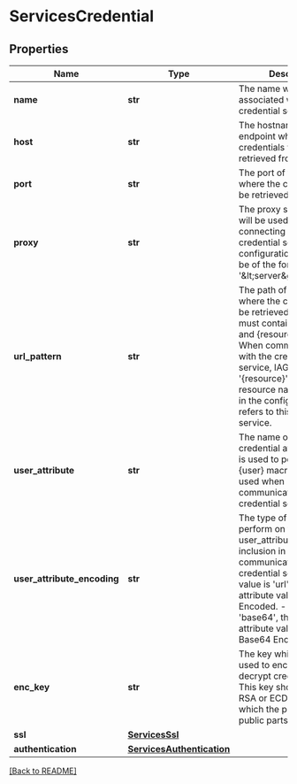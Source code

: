 # ServicesCredential


## Properties

Name | Type | Description | Notes
------------ | ------------- | ------------- | -------------
**name** | **str** | The name which is associated with this credential service.  | [optional] 
**host** | **str** | The hostname of the endpoint where the credentials will be  retrieved from.  | [optional] 
**port** | **str** | The port of the endpoint where the credentials will be retrieved  from.  | [optional] 
**proxy** | **str** | The proxy server which will be used when connecting to the  credential service. The configuration entry should be of the  form: &#39;&amp;lt;server&amp;gt;:&amp;lt;port&amp;gt;&#39;  | [optional] 
**url\_pattern** | **str** | The path of the endpoint where the credentials will be retrieved  from. This must contain the {user} and {resource} macros. When communicating with the credential service, IAG will  substitute &#39;{resource}&#39; for the resource name provided in the configuration which refers to this credential service.  | [optional] 
**user\_attribute** | **str** | The name of the credential attribute which is used to populate  the {user} macro in the URL used when communicating with the credential service.  | [optional] [default to 'AZN_PRINCIPAL_ID']
**user\_attribute\_encoding** | **str** | The type of encoding to perform on the user\_attribute for  inclusion in the URL to communicate with the credential service.   - If this value is &#39;url&#39;, the user attribute value will     be URL Encoded.   - If this value is &#39;base64&#39;, the user attribute value will     be Base64 Encoded for URL.  | [optional] [default to 'url']
**enc\_key** | **str** | The key which will be used to encrypt and decrypt credential data. This key should be an RSA or ECDSA key for which the  private and public parts are available.  | [optional] 
**ssl** | [**ServicesSsl**](ServicesSsl.md) |  | [optional] 
**authentication** | [**ServicesAuthentication**](ServicesAuthentication.md) |  | [optional] 

[[Back to README]](../README.md)



